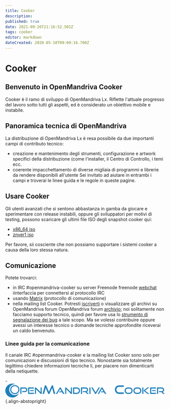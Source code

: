 ```yaml
---
title: Cooker
description: 
published: true
date: 2021-09-26T21:16:52.501Z
tags: cooker
editor: markdown
dateCreated: 2020-05-10T09:09:16.700Z
---
```


# Cooker

## Benvenuto in OpenMandriva Cooker

Cooker è il ramo di sviluppo di OpenMandriva Lx. Riflette l'attuale progresso del lavoro sotto tutti gli aspetti, ed è considerato un obiettivo mobile e instabile.

## Panoramica tecnica di OpenMandriva
La distribuzione di OpenMandriva Lx è resa possibile da due importanti campi di contributo tecnico:
- creazione e mantenimento degli strumenti, configurazione e artwork specifici della distribuzione (come l'installer, il Centro di Controllo, i temi ecc.
- coerente impacchettamento di diverse migliaia di programmi e librerie da rendere disponibili all'utente
Sei invitato ad aiutare in entrambi i campi e troverai le linee guida e le regole in queste pagine.

## Usare Cooker
Gli utenti avanzati che si sentono abbastanza in gamba da giocare e sperimentare con release instabili, oppure gli sviluppatori per motivi di testing, possono scaricare gli ultimi file ISO degli snapshot cooker qui:

- [x86_64 iso](https://abf.openmandriva.org/platforms/cooker/products/4)
- [znver1 iso](https://abf.openmandriva.org/platforms/cooker/products/53)

Per favore, sii cosciente che non possiamo supportare i sistemi cooker a causa della loro stessa natura.

## Comunicazione
Potete trovarci:
- in IRC #openmandriva-cooker su server Freenode
  freenode [webchat](http://webchat.freenode.net/?nick=chwido_fan&channels=%23openmandriva-cooker) iinterfaccia per connettersi al protocollo IRC
- usando [Matrix](/doc/chat-faq) (protocollo di comunicazione)
- nella mailing list Cooker. Potresti [iscriverti](https://www.openmandriva.org/lists) o visualizzare gli archivi su OpenMandriva forum OpenMandriva forum [archivio](https://forum.openmandriva.org/c/en/cooker);
noi solitamente non facciamo supporto tecnico, quindi per favore usa lo [strumento di segnalazione dei bug](https://issues.openmandriva.org/) a tale scopo. Ma se volessi contribuire oppure avessi un interesse tecnico o domande tecniche approfondite riceverai un caldo benvenuto.

### Linee guida per la comunicazione
Il canale IRC #openmandriva-cooker e la mailing list Cooker sono solo per comunicazioni e discussioni di tipo tecnico. Nonostante sia totalmente legittimo chiedere informazioni tecniche li, per piacere non dimenticarti della netiquette.

\-
![header-tr-cooker.png](/assets/header-tr-cooker.png){.align-abstopright}


